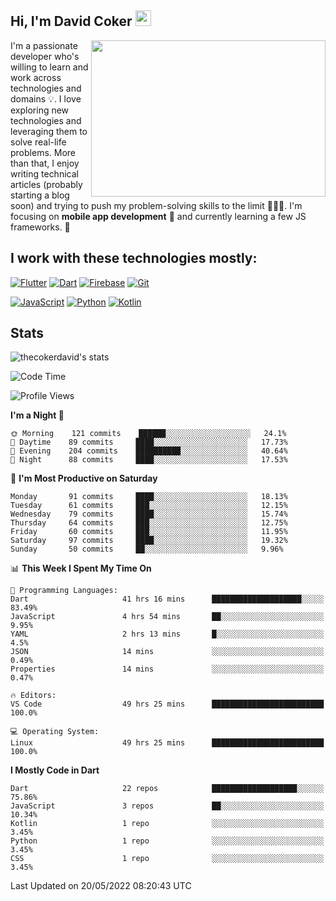 ## Hi, I'm David Coker <img src="https://raw.githubusercontent.com/thecokerdavid/thecokerdavid/main/gifs/wave.gif" width="25px">
<img align="right" height="250" width="375" alt="" src="https://raw.githubusercontent.com/thecokerdavid/thecokerdavid/main/gifs/reminisce.gif" width="25px">

<p>I'm a passionate developer who's willing to learn and work across technologies and domains 💡. I love exploring new technologies and leveraging them to solve real-life problems. More than that, I enjoy writing technical articles (probably starting a blog soon) and trying to push my problem-solving skills to the limit  👨🏻‍💻. I'm focusing on <strong>mobile app development</strong> 📱 and currently learning a few JS frameworks. 🤪</p>

## I work with these technologies mostly:

[![Flutter](https://img.shields.io/badge/-Flutter-blue?style=for-the-badge&logo=flutter&logoColor=ffffff)](https://www.flutter.dev/)
[![Dart](https://img.shields.io/badge/-Dart-ffffff?style=for-the-badge&logo=dart&logoColor=blue)](https://www.dart.dev/)
[![Firebase](https://img.shields.io/badge/-Firebase-%23FBB741?style=for-the-badge&logo=firebase&logoColor=FBB741&labelColor=%23ffffff&color=%23FBB741)](https://www.firebase.google.com/)
[![Git](https://img.shields.io/badge/-Git-EB5C38?style=for-the-badge&logo=git&logoColor=%23ffffff)](https://git-scm.com/)

[![JavaScript](https://img.shields.io/badge/-JavaScript-F7DF1E?style=for-the-badge&logo=javascript&logoColor=000000&labelColor=F7DF1E&color=F7DF1E)](https://www.javascript.com/)
[![Python](https://img.shields.io/badge/-Python-yellow?style=for-the-badge&logo=python&logoColor=yellow&labelColor=blue&color=blue)](https://www.python.org/)
[![Kotlin](https://img.shields.io/badge/-Kotlin-7F52FF?style=for-the-badge&logo=Kotlin&logoColor=ffffff)](https://www.kotlinlang.com/)

## Stats

<p><img src="https://github-readme-stats.vercel.app/api?username=thecokerdavid&show_icons=true&hide_border=true&border_radius=10&theme=onedark" alt="thecokerdavid's stats" /></p>

<!--START_SECTION:waka-->
![Code Time](http://img.shields.io/badge/Code%20Time-562%20hrs%2043%20mins-blue)

![Profile Views](http://img.shields.io/badge/Profile%20Views-4-blue)

**I'm a Night 🦉** 

```text
🌞 Morning    121 commits    ██████░░░░░░░░░░░░░░░░░░░   24.1% 
🌆 Daytime    89 commits     ████░░░░░░░░░░░░░░░░░░░░░   17.73% 
🌃 Evening    204 commits    ██████████░░░░░░░░░░░░░░░   40.64% 
🌙 Night      88 commits     ████░░░░░░░░░░░░░░░░░░░░░   17.53%

```
📅 **I'm Most Productive on Saturday** 

```text
Monday       91 commits     ████░░░░░░░░░░░░░░░░░░░░░   18.13% 
Tuesday      61 commits     ███░░░░░░░░░░░░░░░░░░░░░░   12.15% 
Wednesday    79 commits     ████░░░░░░░░░░░░░░░░░░░░░   15.74% 
Thursday     64 commits     ███░░░░░░░░░░░░░░░░░░░░░░   12.75% 
Friday       60 commits     ███░░░░░░░░░░░░░░░░░░░░░░   11.95% 
Saturday     97 commits     ████░░░░░░░░░░░░░░░░░░░░░   19.32% 
Sunday       50 commits     ██░░░░░░░░░░░░░░░░░░░░░░░   9.96%

```


📊 **This Week I Spent My Time On** 

```text
💬 Programming Languages: 
Dart                     41 hrs 16 mins      ████████████████████░░░░░   83.49% 
JavaScript               4 hrs 54 mins       ██░░░░░░░░░░░░░░░░░░░░░░░   9.95% 
YAML                     2 hrs 13 mins       █░░░░░░░░░░░░░░░░░░░░░░░░   4.5% 
JSON                     14 mins             ░░░░░░░░░░░░░░░░░░░░░░░░░   0.49% 
Properties               14 mins             ░░░░░░░░░░░░░░░░░░░░░░░░░   0.47%

🔥 Editors: 
VS Code                  49 hrs 25 mins      █████████████████████████   100.0%

💻 Operating System: 
Linux                    49 hrs 25 mins      █████████████████████████   100.0%

```

**I Mostly Code in Dart** 

```text
Dart                     22 repos            ███████████████████░░░░░░   75.86% 
JavaScript               3 repos             ██░░░░░░░░░░░░░░░░░░░░░░░   10.34% 
Kotlin                   1 repo              ░░░░░░░░░░░░░░░░░░░░░░░░░   3.45% 
Python                   1 repo              ░░░░░░░░░░░░░░░░░░░░░░░░░   3.45% 
CSS                      1 repo              ░░░░░░░░░░░░░░░░░░░░░░░░░   3.45%

```



 Last Updated on 20/05/2022 08:20:43 UTC
<!--END_SECTION:waka-->

<!-- ### Hi there 👋

<img align="center" src="/github-metrics.svg" alt="David Coker's Stats"> -->

<!-- ![David Coker's Most used languages](https://github-readme-stats.vercel.app/api/top-langs?username=thecokerdavid&layout=compact&show_icons=true&count_private=true&theme=gotham) -->
